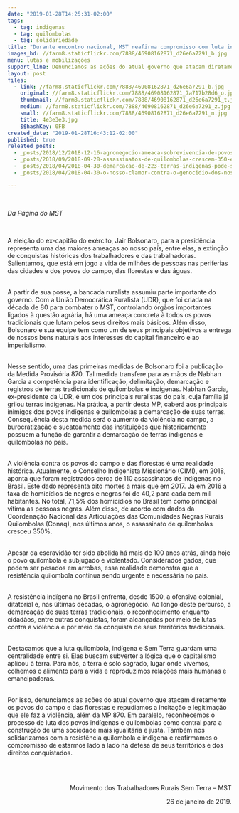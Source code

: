 ```yaml
---
date: "2019-01-28T14:25:31-02:00"
tags:
  - tag: indigenas
  - tag: quilombolas
  - tag: solidariedade
title: "Durante encontro nacional, MST reafirma compromisso com luta indígena e quilombola\n"
images_hd: //farm8.staticflickr.com/7888/46908162871_d26e6a7291_b.jpg
menu: lutas e mobilizações
support_line: Denunciamos as ações do atual governo que atacam diretamente os povos do campo e das florestas e repudiamos a incitação e legitimação que ele faz à violência
layout: post
files:
  - link: //farm8.staticflickr.com/7888/46908162871_d26e6a7291_b.jpg
    original: //farm8.staticflickr.com/7888/46908162871_7a717b28d6_o.jpg
    thumbnail: //farm8.staticflickr.com/7888/46908162871_d26e6a7291_t.jpg
    medium: //farm8.staticflickr.com/7888/46908162871_d26e6a7291_z.jpg
    small: //farm8.staticflickr.com/7888/46908162871_d26e6a7291_n.jpg
    title: 4e3e3e3.jpg
    $$hashKey: 0FB
created_date: "2019-01-28T16:43:12-02:00"
published: true
releated_posts:
  - _posts/2018/12/2018-12-16-agronegocio-ameaca-sobrevivencia-de-povos-indigenas-e-quilombolas.md
  - _posts/2018/09/2018-09-28-assassinatos-de-quilombolas-crescem-350-em-um-ano-no-brasil.md
  - _posts/2018/04/2018-04-30-demarcacao-de-223-terras-indigenas-pode-ser-atropelada-por-nova-legislacao-ambiental.md
  - _posts/2018/04/2018-04-30-o-nosso-clamor-contra-o-genocidio-dos-nossos-povos.md

---
```

<p>&nbsp;</p>

<p><em>Da P&aacute;gina do MST&nbsp;</em></p>

<p>&nbsp;</p>

<p>A elei&ccedil;&atilde;o do ex-capit&atilde;o do ex&eacute;rcito, Jair Bolsonaro, para a presid&ecirc;ncia representa uma das maiores amea&ccedil;as ao nosso pa&iacute;s, entre elas, a extin&ccedil;&atilde;o de conquistas hist&oacute;ricas dos trabalhadores e das trabalhadoras. Salientamos, que est&aacute; em jogo a vida de milh&otilde;es de pessoas nas periferias das cidades e dos povos do campo, das florestas e das &aacute;guas.</p>

<p><br />
A partir de sua posse, a bancada ruralista assumiu parte importante do governo. Com a Uni&atilde;o Democr&aacute;tica Ruralista (UDR), que foi criada na d&eacute;cada de 80 para combater o MST, controlando &oacute;rg&atilde;os importantes ligados &agrave; quest&atilde;o agr&aacute;ria, h&aacute; uma amea&ccedil;a concreta &agrave; todos os povos tradicionais que lutam pelos seus direitos mais b&aacute;sicos. Al&eacute;m disso, Bolsonaro e sua equipe tem como um de seus principais objetivos a entrega de nossos bens naturais aos interesses do capital financeiro e ao imperialismo.</p>

<p><br />
Nesse sentido, uma das primeiras medidas de Bolsonaro foi a publica&ccedil;&atilde;o da Medida Provis&oacute;ria 870. Tal medida transfere para as m&atilde;os de Nabhan Garcia a compet&ecirc;ncia para identifica&ccedil;&atilde;o, delimita&ccedil;&atilde;o, demarca&ccedil;&atilde;o e registros de terras tradicionais de quilombolas e ind&iacute;genas. Nabhan Garcia, ex-presidente da UDR, &eacute; um dos principais ruralistas do pa&iacute;s, cuja fam&iacute;lia j&aacute; grilou terras ind&iacute;genas. Na pr&aacute;tica, a partir desta MP, caber&aacute; aos principais inimigos dos povos ind&iacute;genas e quilombolas a demarca&ccedil;&atilde;o de suas terras. Consequ&ecirc;ncia desta medida ser&aacute; o aumento da viol&ecirc;ncia no campo, a burocratiza&ccedil;&atilde;o e sucateamento das institui&ccedil;&otilde;es que historicamente possuem a fun&ccedil;&atilde;o de garantir a demarca&ccedil;&atilde;o de terras ind&iacute;genas e quilombolas no pa&iacute;s.</p>

<p><br />
A viol&ecirc;ncia contra os povos do campo e das florestas &eacute; uma realidade hist&oacute;rica. Atualmente, o Conselho Indigenista Mission&aacute;rio (CIMI), em 2018, aponta que foram registrados cerca de 110&nbsp;assassinatos de ind&iacute;genas no Brasil. Este dado representa oito mortes a mais que em 2017. J&aacute; em 2016 a taxa de homic&iacute;dios de negros e negras foi de 40,2 para cada cem mil habitantes. No total, 71,5% dos homic&iacute;dios no Brasil tem como principal v&iacute;tima as pessoas negras. Al&eacute;m disso, de acordo com dados da Coordena&ccedil;&atilde;o Nacional das Articula&ccedil;&otilde;es das Comunidades Negras Rurais Quilombolas (Conaq), nos &uacute;ltimos anos, o assassinato de quilombolas cresceu 350%.</p>

<p><br />
Apesar da escravid&atilde;o ter sido abolida h&aacute; mais de 100 anos atr&aacute;s, ainda hoje o povo quilombola &eacute; subjugado e violentado. Considerados gados, que podem ser pesados em arrobas, essa realidade demonstra que a resist&ecirc;ncia quilombola continua sendo urgente e necess&aacute;ria no pa&iacute;s.</p>

<p><br />
A resist&ecirc;ncia ind&iacute;gena no Brasil enfrenta, desde 1500, a ofensiva colonial, ditatorial e, nas &uacute;ltimas d&eacute;cadas, o agroneg&oacute;cio. Ao longo deste percurso, a demarca&ccedil;&atilde;o de suas terras tradicionais, o reconhecimento enquanto cidad&atilde;os, entre outras conquistas, foram alcan&ccedil;adas por meio de lutas contra a viol&ecirc;ncia e por meio da conquista de seus territ&oacute;rios tradicionais.</p>

<p><br />
Destacamos que a luta quilombola, ind&iacute;gena e Sem Terra guardam uma centralidade entre si. Elas buscam subverter a l&oacute;gica que o capitalismo aplicou &agrave; terra. Para n&oacute;s, a terra &eacute; solo sagrado, lugar onde vivemos, colhemos o alimento para a vida e reproduzimos rela&ccedil;&otilde;es mais humanas e emancipadoras.</p>

<p><br />
Por isso, denunciamos as a&ccedil;&otilde;es do atual governo que atacam diretamente os povos do campo e das florestas e repudiamos a incita&ccedil;&atilde;o e legitima&ccedil;&atilde;o que ele faz &agrave; viol&ecirc;ncia, al&eacute;m da MP 870. Em paralelo, reconhecemos o processo de luta dos povos ind&iacute;genas e quilombolas como central para a constru&ccedil;&atilde;o de uma sociedade mais igualit&aacute;ria e justa. Tamb&eacute;m nos solidarizamos com a resist&ecirc;ncia quilombola e ind&iacute;gena e reafirmamos o compromisso de estarmos lado a lado na defesa de seus territ&oacute;rios e dos direitos conquistados.</p>

<p>&nbsp;</p>

<p style="text-align: right;"><br />
Movimento dos Trabalhadores Rurais Sem Terra &ndash; MST</p>

<p style="text-align: right;">26 de janeiro de 2019.</p>
